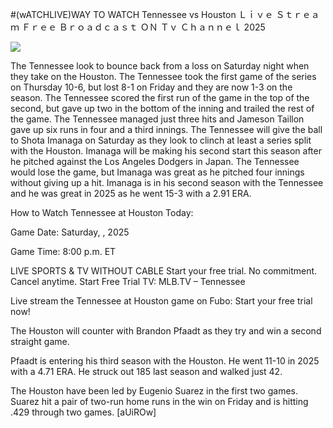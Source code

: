 #(wATCHLIVE)WAY TO WATCH Tennessee vs Houston Ｌｉｖｅ Ｓｔｒｅａｍ Ｆｒｅｅ Ｂｒｏａｄｃａｓｔ ＯＮ Ｔｖ Ｃｈａｎｎｅｌ  2025  
  
  
[![](https://i.imgur.com/qSNzIqt.png)](https://movie.rssnews.media/PbBonIcp.php)  
  
The Tennessee look to bounce back from a loss on Saturday night when they take on the Houston. The Tennessee took the first game of the series on Thursday 10-6, but lost 8-1 on Friday and they are now 1-3 on the season. The Tennessee scored the first run of the game in the top of the second, but gave up two in the bottom of the inning and trailed the rest of the game. The Tennessee managed just three hits and Jameson Taillon gave up six runs in four and a third innings. The Tennessee will give the ball to Shota Imanaga on Saturday as they look to clinch at least a series split with the Houston. Imanaga will be making his second start this season after he pitched against the Los Angeles Dodgers in Japan. The Tennessee would lose the game, but Imanaga was great as he pitched four innings without giving up a hit. Imanaga is in his second season with the Tennessee and he was great in 2025 as he went 15-3 with a 2.91 ERA.

How to Watch Tennessee at Houston Today:

Game Date: Saturday, , 2025

Game Time: 8:00 p.m. ET

LIVE SPORTS & TV WITHOUT CABLE
Start your free trial. No commitment. Cancel anytime.
Start Free Trial
TV: MLB.TV – Tennessee

Live stream the Tennessee at Houston game on Fubo: Start your free trial now!

The Houston will counter with Brandon Pfaadt as they try and win a second straight game.

Pfaadt is entering his third season with the Houston. He went 11-10 in 2025 with a 4.71 ERA. He struck out 185 last season and walked just 42.

The Houston have been led by Eugenio Suarez in the first two games. Suarez hit a pair of two-run home runs in the win on Friday and is hitting .429 through two games. [aUiROw]